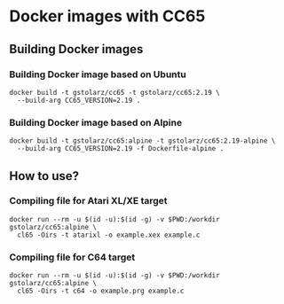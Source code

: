 # Docker images with CC65

## Building Docker images

### Building Docker image based on Ubuntu
```shell-script
docker build -t gstolarz/cc65 -t gstolarz/cc65:2.19 \
  --build-arg CC65_VERSION=2.19 .
```

### Building Docker image based on Alpine
```shell-script
docker build -t gstolarz/cc65:alpine -t gstolarz/cc65:2.19-alpine \
  --build-arg CC65_VERSION=2.19 -f Dockerfile-alpine .
```

## How to use?

### Compiling file for Atari XL/XE target
```shell-script
docker run --rm -u $(id -u):$(id -g) -v $PWD:/workdir gstolarz/cc65:alpine \
  cl65 -Oirs -t atarixl -o example.xex example.c
```

### Compiling file for C64 target
```shell-script
docker run --rm -u $(id -u):$(id -g) -v $PWD:/workdir gstolarz/cc65:alpine \
  cl65 -Oirs -t c64 -o example.prg example.c
```
